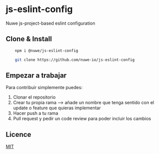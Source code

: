 # js-eslint-config

Nuwe js-project-based eslint configuration

## Clone & Install

```sh
    npm i @nuwe/js-eslint-config
```


```sh
    git clone https://github.com/nuwe-io/js-eslint-config
```

## Empezar a trabajar

Para contribuir simplemente puedes:

1. Clonar el repositorio
2. Crear tu propia rama --> añade un nombre que tenga sentido con el update o feature que quieras implementar
3. Hacer push  a tu rama
4. Pull request y pedir un code review para poder incluir los cambios


## Licence 
[MIT](https://opensource.org/licenses/MIT)